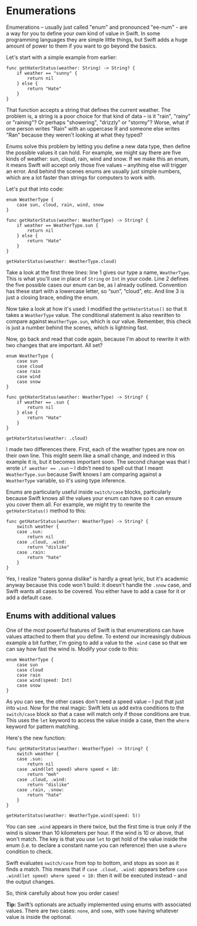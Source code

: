 # Enumerations

<!-- YOUTUBE: 1Deixr4KQ3Q -->

Enumerations – usually just called "enum" and pronounced "ee-num" - are a way for you to define your own kind of value in Swift. In some programming languages they are simple little things, but Swift adds a huge amount of power to them if you want to go beyond the basics.

Let's start with a simple example from earlier:

    func getHaterStatus(weather: String) -> String? {
        if weather == "sunny" {
            return nil
        } else {
            return "Hate"
        }
    }

That function accepts a string that defines the current weather. The problem is, a string is a poor choice for that kind of data – is it "rain", "rainy" or "raining"? Or perhaps "showering", "drizzly" or "stormy"? Worse, what if one person writes "Rain" with an uppercase R and someone else writes "Ran" because they weren't looking at what they typed?

Enums solve this problem by letting you define a new data type, then define the possible values it can hold. For example, we might say there are five kinds of weather: sun, cloud, rain, wind and snow. If we make this an enum, it means Swift will accept only those five values – anything else will trigger an error. And behind the scenes enums are usually just simple numbers, which are a lot faster than strings for computers to work with.

Let's put that into code:

    enum WeatherType {
        case sun, cloud, rain, wind, snow
    }

    func getHaterStatus(weather: WeatherType) -> String? {
        if weather == WeatherType.sun {
            return nil
        } else {
            return "Hate"
        }
    }

    getHaterStatus(weather: WeatherType.cloud)

Take a look at the first three lines: line 1 gives our type a name, `WeatherType`. This is what you'll use in place of `String` or `Int` in your code. Line 2 defines the five possible cases our enum can be, as I already outlined. Convention has these start with a lowercase letter, so “sun”, “cloud”, etc. And line 3 is just a closing brace, ending the enum.

Now take a look at how it's used: I modified the `getHaterStatus()` so that it takes a `WeatherType` value. The conditional statement is also rewritten to compare against `WeatherType.sun`, which is our value. Remember, this check is just a number behind the scenes, which is lightning fast.

Now, go back and read that code again, because I'm about to rewrite it with two changes that are important. All set?

    enum WeatherType {
        case sun
        case cloud
        case rain
        case wind
        case snow
    }

    func getHaterStatus(weather: WeatherType) -> String? {
        if weather == .sun {
            return nil
        } else {
            return "Hate"
        }
    }

    getHaterStatus(weather: .cloud)

I made two differences there. First, each of the weather types are now on their own line. This might seem like a small change, and indeed in this example it is, but it becomes important soon. The second change was that I wrote `if weather == .sun` – I didn't need to spell out that I meant `WeatherType.sun` because Swift knows I am comparing against a `WeatherType` variable, so it's using type inference.

Enums are particularly useful inside `switch/case` blocks, particularly because Swift knows all the values your enum can have so it can ensure you cover them all. For example, we might try to rewrite the `getHaterStatus()` method to this:

    func getHaterStatus(weather: WeatherType) -> String? {
        switch weather {
        case .sun:
            return nil
        case .cloud, .wind:
            return "dislike"
        case .rain:
            return "hate"
        }
    }

Yes, I realize "haters gonna dislike" is hardly a great lyric, but it's academic anyway because this code won't build: it doesn't handle the `.snow` case, and Swift wants all cases to be covered. You either have to add a case for it or add a default case.

## Enums with additional values

One of the most powerful features of Swift is that enumerations can have values attached to them that you define. To extend our increasingly dubious example a bit further, I'm going to add a value to the `.wind` case so that we can say how fast the wind is. Modify your code to this:

    enum WeatherType {
        case sun
        case cloud
        case rain
        case wind(speed: Int)
        case snow
    }

As you can see, the other cases don't need a speed value – I put that just into `wind`. Now for the real magic: Swift lets us add extra conditions to the `switch/case` block so that a case will match only if those conditions are true. This uses the `let` keyword to access the value inside a case, then the `where` keyword for pattern matching.

Here's the new function:

    func getHaterStatus(weather: WeatherType) -> String? {
        switch weather {
        case .sun:
            return nil
        case .wind(let speed) where speed < 10:
            return "meh"
        case .cloud, .wind:
            return "dislike"
        case .rain, .snow:
            return "hate"
        }
    }

    getHaterStatus(weather: WeatherType.wind(speed: 5))

You can see `.wind` appears in there twice, but the first time is true only if the wind is slower than 10 kilometers per hour. If the wind is 10 or above, that won't match. The key is that you use `let` to get hold of the value inside the enum (i.e. to declare a constant name you can reference) then use a `where` condition to check.

Swift evaluates `switch/case` from top to bottom, and stops as soon as it finds a match. This means that if `case .cloud, .wind:` appears before `case .wind(let speed) where speed < 10:` then it will be executed instead – and the output changes.

So, think carefully about how you order cases!

**Tip:** Swift’s optionals are actually implemented using enums with associated values. There are two cases: `none`, and `some`, with `some` having whatever value is inside the optional.
